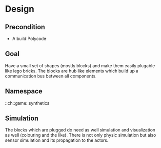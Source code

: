 # Design

## Precondition
* A build Polycode

## Goal
Have a small set of shapes (mostly blocks) and make them easily plugable like lego bricks.
The blocks are hub like elements which build up a communication bus between all components.

## Namespace
::ch::game::synthetics

## Simulation
The blocks which are plugged do need as well simulation and visualization as well (colouring and the like).
There is not only physic simulation but also sensor simulation and its propagation to the actors.


